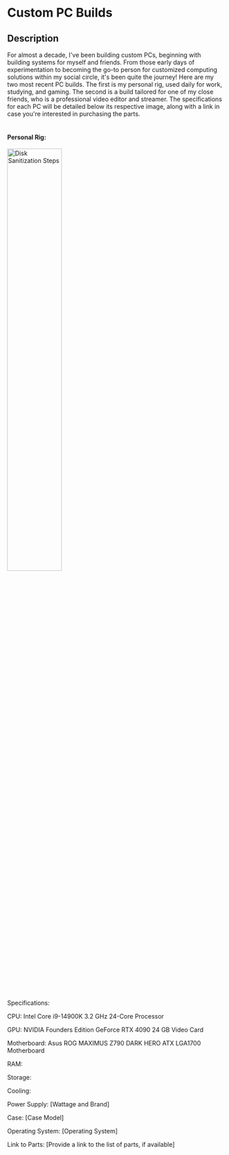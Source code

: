 <h1>Custom PC Builds</h1>

<h2>Description</h2>
For almost a decade, I've been building custom PCs, beginning with building systems for myself and friends. From those early days of experimentation to becoming the go-to person for customized computing solutions within my social circle, it's been quite the journey! Here are my two most recent PC builds. The first is my personal rig, used daily for work, studying, and gaming. The second is a build tailored for one of my close friends, who is a professional video editor and streamer. The specifications for each PC will be detailed below its respective image, along with a link in case you're interested in purchasing the parts.
<br />
<br />
<h4>Personal Rig:</h4>
<img src="https://github.com/Yagoobz/CustomPCBuilds/assets/145611184/70aa943c-2c96-4b7a-a410-188eafe65470" height="50%" width="50%" alt="Disk Sanitization Steps"/>


Specifications:

CPU: Intel Core i9-14900K 3.2 GHz 24-Core Processor

GPU: NVIDIA Founders Edition GeForce RTX 4090 24 GB Video Card

Motherboard: Asus ROG MAXIMUS Z790 DARK HERO ATX LGA1700 Motherboard

RAM: 

Storage: 

Cooling: 

Power Supply: [Wattage and Brand]

Case: [Case Model]

Operating System: [Operating System]

Link to Parts: [Provide a link to the list of parts, if available]
